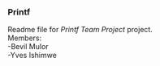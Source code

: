 ### Printf
Readme file for *Printf Team Project* project.  
Members:  
	-Bevil Mulor  
	-Yves Ishimwe
